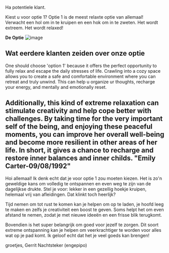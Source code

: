 Ha potentiele klant. 

Kiest u voor optie 1? Optie 1 is de meest relaxte optie van allemaal! Verwacht een hol om in te kruipen en een hok om in te zweten. Het wordt extreem. Het wordt relaxed! 

**De Optie**
![image](https://github.com/user-attachments/assets/982b59d4-9642-4fb4-97bc-374e9fac5400)

**Wat eerdere klanten zeiden over onze optie**
--------------------------------------------
One should choose 'option 1' because it offers the perfect opportunity to fully relax and escape the daily stresses of life. 
Crawling into a cozy space allows you to create a safe and comfortable environment where you can retreat and truly unwind. This can help u organize ur thoughts, 
recharge your energy, and mentally and emotionally reset.

Additionally, this kind of extreme relaxation can stimulate  creativity and help  cope better with challenges. By taking time for the very important self of the being,
and enjoying these peaceful moments, you can improve her overall well-being and become more resilient in other areas of her life. 
In short, it gives a chance to recharge and restore  inner balances and inner childs.
"Emily Carter-09/08/1992"
---------------------------------------------
Hoi allemaal! Ik denk echt dat je voor optie 1 zou moeten kiezen. Het is zo'n geweldige kans om volledig te ontspannen en even weg te zijn van de dagelijkse drukte. Stel je voor: lekker in een gezellig hoekje kruipen, helemaal vrij van afleidingen. Dat klinkt toch heerlijk?

Tijd nemen om tot rust te komen kan je helpen om op te laden, je hoofd leeg te maken en zelfs je creativiteit een boost te geven. Soms helpt het om even afstand te nemen, zodat je met nieuwe ideeën en een frisse blik terugkomt.

Bovendien is het super belangrijk om goed voor jezelf te zorgen. Dit soort extreme ontspanning kan je helpen om veerkrachtiger te worden voor alles wat op je pad komt. Ik geloof echt dat het je veel goeds kan brengen!

groetjes, 
Gerrit Nachtsteker 
(engepipo)

